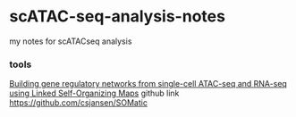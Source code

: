# scATAC-seq-analysis-notes
my notes for scATACseq analysis

### tools

[Building gene regulatory networks from single-cell ATAC-seq and RNA-seq using Linked Self-Organizing Maps](https://www.biorxiv.org/content/early/2018/10/09/438937) github link https://github.com/csjansen/SOMatic
